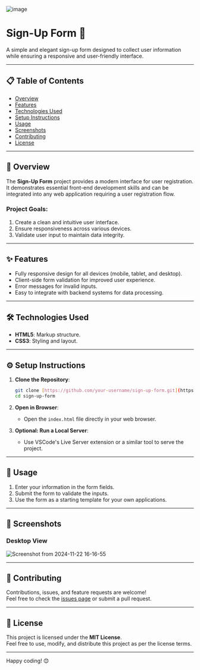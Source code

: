![image](https://github.com/user-attachments/assets/266cf7eb-9e75-4206-9ebb-bb65dea840c1)
# Sign-Up Form 🚀

A simple and elegant sign-up form designed to collect user information while ensuring a responsive and user-friendly interface.

---

## 📋 Table of Contents

- [Overview](#overview)
- [Features](#features)
- [Technologies Used](#technologies-used)
- [Setup Instructions](#setup-instructions)
- [Usage](#usage)
- [Screenshots](#screenshots)
- [Contributing](#contributing)
- [License](#license)

---

## 🌟 Overview

The **Sign-Up Form** project provides a modern interface for user registration. It demonstrates essential front-end development skills and can be integrated into any web application requiring a user registration flow.

### Project Goals:
1. Create a clean and intuitive user interface.
2. Ensure responsiveness across various devices.
3. Validate user input to maintain data integrity.

---

## ✨ Features

- Fully responsive design for all devices (mobile, tablet, and desktop).
- Client-side form validation for improved user experience.
- Error messages for invalid inputs.
- Easy to integrate with backend systems for data processing.

---

## 🛠 Technologies Used

- **HTML5**: Markup structure.
- **CSS3**: Styling and layout.

---

## ⚙️ Setup Instructions

1. **Clone the Repository**:
   ```bash
   git clone [https://github.com/your-username/sign-up-form.git](https://github.com/fabortwell/sign-up)
   cd sign-up-form
   ```

2. **Open in Browser**:
   - Open the `index.html` file directly in your web browser.

3. **Optional: Run a Local Server**:
   - Use VSCode's Live Server extension or a similar tool to serve the project.

---

## 🚀 Usage

1. Enter your information in the form fields.
2. Submit the form to validate the inputs.
3. Use the form as a starting template for your own applications.

---

## 📸 Screenshots


### Desktop View

![Screenshot from 2024-11-22 16-16-55](https://github.com/user-attachments/assets/c41bfa1b-9772-42dd-9d39-b64bbd9faf22)



---

## 🤝 Contributing

Contributions, issues, and feature requests are welcome!  
Feel free to check the [issues page](#) or submit a pull request.

---

## 📄 License

This project is licensed under the **MIT License**.  
Feel free to use, modify, and distribute this project as per the license terms.

---

Happy coding! 😊
